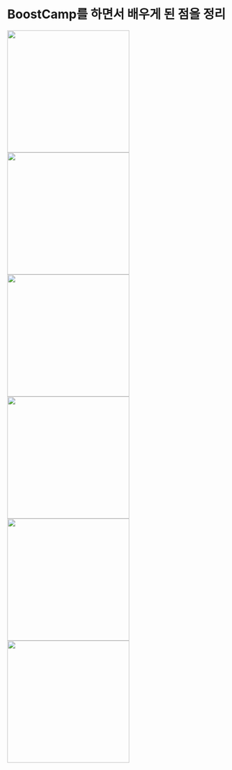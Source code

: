 # BoostCamp를 하면서 배우게 된 점을 정리



<img src="" width="280">
<img src="" width="280">
<img src="" width="280">
<img src="" width="280">
<img src="" width="280">
<img src="" width="280">
